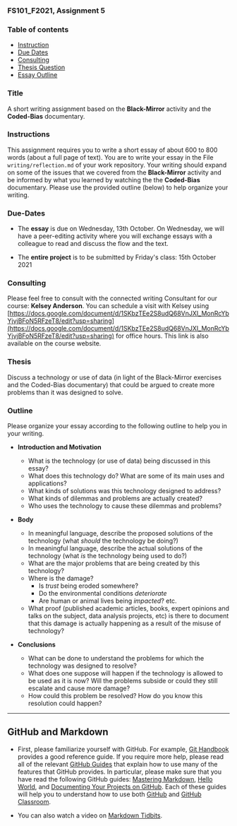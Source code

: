 ### FS101_F2021, Assignment 5

### Table of contents

* [Instruction](#instructions)
* [Due Dates](#due-dates)
* [Consulting](#consulting)
* [Thesis Question](#Thesis)
* [Essay Outline](#outline)



### Title
A short writing assignment based on the **Black-Mirror** activity and the **Coded-Bias** documentary.

### Instructions
This assignment requires you to write a short essay of about 600 to 800 words (about a full page of text). You are to write your essay in the File `writing/reflection.md` of your work repository. Your writing should expand on some of the issues that we covered from the **Black-Mirror** activity and be informed by what you learned by watching the the **Coded-Bias** documentary. Please use the provided outline (below) to help organize your writing.


### Due-Dates
 - The **essay** is due on Wednesday, 13th October. On Wednesday, we will have a peer-editing activity where you will exchange essays with a colleague to read and discuss the flow and the text.

 - The **entire project** is to be submitted by Friday's class: 15th October 2021


### Consulting
Please feel free to consult with the connected writing Consultant for our course: **Kelsey Anderson**. You can schedule a visit with Kelsey using [https://docs.google.com/document/d/1SKbzTEe2S8udQ68VnJXI_MonRcYbYjvjBFoN5RFzeT8/edit?usp=sharing](https://docs.google.com/document/d/1SKbzTEe2S8udQ68VnJXI_MonRcYbYjvjBFoN5RFzeT8/edit?usp=sharing) for office hours. This link is also available on the course website.


### Thesis

 Discuss a technology or use of data (in light of the Black-Mirror exercises and the Coded-Bias documentary) that could be argued to create more problems than it was designed to solve.


### Outline

Please organize your essay according to the following outline to help you in your writing.


- **Introduction and Motivation**
  - What is the technology (or use of data) being discussed in this essay?
  - What does this technology do? What are some of its main uses and applications?
  - What kinds of solutions was this technology designed to address?
  - What kinds of dilemmas and problems are actually created?
  - Who uses the technology to cause these dilemmas and problems?

- **Body**
  - In meaningful language, describe the proposed solutions of the technology (what _should_ the technology be doing?)
  - In meaningful language, describe the actual solutions of the technology (what _is_ the technology being used to do?)
  - What are the major problems that are being created by this technology?
  - Where is the damage?
    - Is _trust_ being eroded somewhere?
    - Do the environmental conditions _deteriorate_
    - Are human or animal lives being _impacted_? etc.
  - What proof (published academic articles, books, expert opinions and talks on the subject, data analysis projects, etc) is there to document that this damage is actually happening as a result of the misuse of technology?

- **Conclusions**   
  - What can be done to understand the problems for which the technology was designed to resolve?
  - What does one suppose will happen if the technology is allowed to be used as it is now? Will the problems subside or could they still escalate and cause more damage?
  - How could this problem be resolved? How do you know this resolution could happen?


---



## GitHub and Markdown

 - First, please familiarize yourself with GitHub. For example, [Git Handbook](https://guides.github.com/introduction/git-handbook/) provides a good reference guide. If you require more help, please read all of the relevant [GitHub Guides](https://guides.github.com/) that explain how to use many of the features that GitHub provides. In particular, please make sure that you have read the following GitHub guides: [Mastering Markdown](https://guides.github.com/features/mastering-markdown/), [Hello World](https://guides.github.com/activities/hello-world/), and [Documenting Your Projects on GitHub](https://guides.github.com/features/wikis/). Each of these guides will help you to understand how to use both [GitHub](http://github.com) and [GitHub Classroom](https://classroom.github.com/).

 - You can also watch a video on [Markdown Tidbits](https://www.youtube.com/watch?v=cdJEUAy5IyA&list=PLsYZRXov75ZHSwWiCk0-jd1RcTuu_-zmD&index=5).
